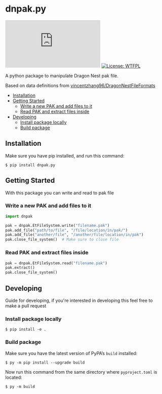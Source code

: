 # dnpak.py

![PyPI](https://img.shields.io/pypi/v/dnpak.py?color=success)
[![License: WTFPL](https://img.shields.io/badge/License-WTFPL-brightgreen.svg)](http://www.wtfpl.net/about/)

A python package to manipulate Dragon Nest pak file.

Based on data definitions from [vincentzhang96/DragonNestFileFormats](http://vincentzhang96.github.io/DragonNestFileFormats/files/pak)

- [Installation](#installation)
- [Getting Started](#getting-started)
  - [Write a new PAK and add files to it](#write-a-new-pak-and-add-files-to-it)
  - [Read PAK and extract files inside](#read-pak-and-extract-files-inside-it)
- [Developing](#developing)
  - [Install package locally](#install-package-locally)
  - [Build package](#build-package)

## Installation

Make sure you have pip installed, and run this command:

```shell
$ pip install dnpak.py
```

## Getting Started

With this package you can write and read to pak file

### Write a new PAK and add files to it

```python
import dnpak

pak = dnpak.EtFileSystem.write("filename.pak")
pak.add_file("path/to/file", "/file/location/in/pak/")
pak.add_file("another/file", "/another/file/location/in/pak")
pak.close_file_system()  # Make sure to close file
```

### Read PAK and extract files inside

```python
pak = dnpak.EtFileSystem.read("filename.pak")
pak.extract()
pak.close_file_system()
```

## Developing

Guide for developing, if you're interested in developing this feel free to make a pull request

### Install package locally

```shell
$ pip install -e .
```

### Build package

Make sure you have the latest version of PyPA’s `build` installed:

```shell
$ py -m pip install --upgrade build
```

Now run this command from the same directory where `pyproject.toml` is located:

```shell
$ py -m build
```
